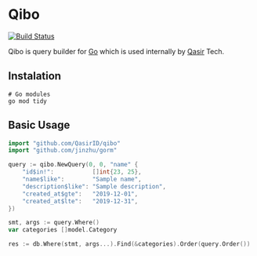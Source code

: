 # Qibo

[![Build Status](https://travis-ci.com/QasirID/qibo.svg?branch=master)](https://travis-ci.com/QasirID/qibo)

Qibo is query builder for [Go](https://golang.org/) which is used internally by [Qasir](https://www.qasir.id/) Tech.

## Instalation

```
# Go modules
go mod tidy
```

## Basic Usage

```go
import "github.com/QasirID/qibo"
import "github.com/jinzhu/gorm"

query := qibo.NewQuery(0, 0, "name" {
	"id$in!":  	        []int{23, 25},
	"name$like":        "Sample name",
	"description$like": "Sample description",
	"created_at$gte":   "2019-12-01",
	"created_at$lte":   "2019-12-31",
})

smt, args := query.Where()
var categories []model.Category

res := db.Where(stmt, args...).Find(&categories).Order(query.Order())
```
